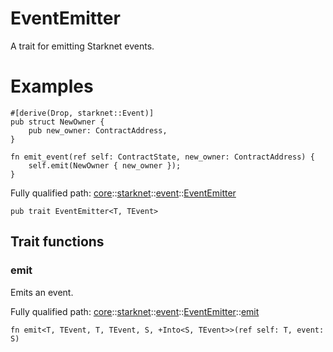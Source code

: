 # EventEmitter

A trait for emitting Starknet events.
# Examples

```cairo
#[derive(Drop, starknet::Event)]
pub struct NewOwner {
    pub new_owner: ContractAddress,
}

fn emit_event(ref self: ContractState, new_owner: ContractAddress) {
    self.emit(NewOwner { new_owner });
}
```

Fully qualified path: [core](./core.md)::[starknet](./core-starknet.md)::[event](./core-starknet-event.md)::[EventEmitter](./core-starknet-event-EventEmitter.md)

<pre><code class="language-cairo">pub trait EventEmitter&lt;T, TEvent&gt;</code></pre>

## Trait functions

### emit

Emits an event.

Fully qualified path: [core](./core.md)::[starknet](./core-starknet.md)::[event](./core-starknet-event.md)::[EventEmitter](./core-starknet-event-EventEmitter.md)::[emit](./core-starknet-event-EventEmitter.md#emit)

<pre><code class="language-cairo">fn emit&lt;T, TEvent, T, TEvent, S, +Into&lt;S, TEvent&gt;&gt;(ref self: T, event: S)</code></pre>


